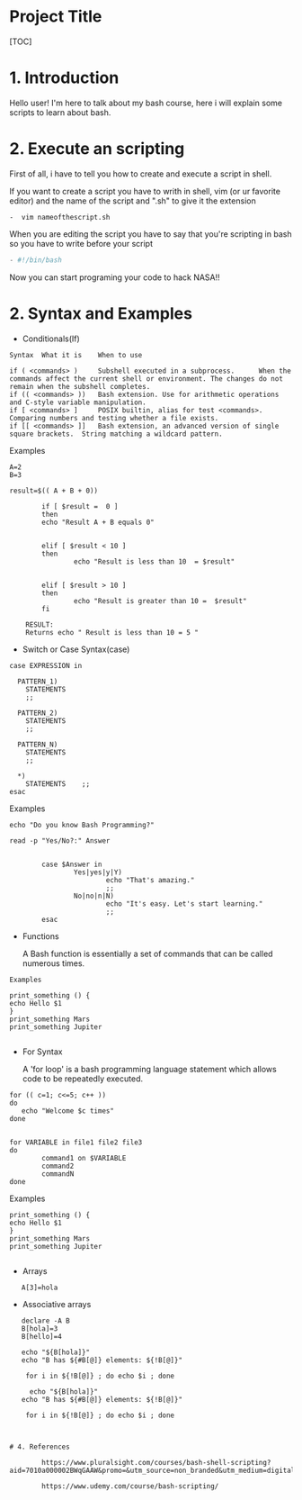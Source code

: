 # Project Title
[TOC]

# 1. Introduction

Hello user! I'm here to talk about my bash course, here i will explain some scripts to learn about bash.



# 2. Execute an scripting


First of all, i have to tell you how to create and execute a script in shell.

If you want to create a script you have to writh in shell, vim (or ur favorite editor) and the name of the script and ".sh" to give it the extension

```
-  vim nameofthescript.sh
```

When you are editing the script you have to say that you're scripting in bash so you have to write before your script

```python
- #!/bin/bash
```
Now you can start programing your code to hack NASA!!



# 2. Syntax and Examples

 - Conditionals(If)

```
Syntax  What it is    When to use

if ( <commands> )     Subshell executed in a subprocess.      When the commands affect the current shell or environment. The changes do not remain when the subshell completes.
if (( <commands> ))   Bash extension. Use for arithmetic operations and C-style variable manipulation.
if [ <commands> ]     POSIX builtin, alias for test <commands>.       Comparing numbers and testing whether a file exists.
if [[ <commands> ]]   Bash extension, an advanced version of single square brackets.  String matching a wildcard pattern.
```
Examples

```
A=2
B=3

result=$(( A + B + 0))

        if [ $result =  0 ]
        then
        echo "Result A + B equals 0"


        elif [ $result < 10 ]
        then
                echo "Result is less than 10  = $result"


        elif [ $result > 10 ]
        then
                echo "Result is greater than 10 =  $result"
        fi
    
    RESULT:
    Returns echo " Result is less than 10 = 5 "
```



- Switch or Case Syntax(case)

```
case EXPRESSION in

  PATTERN_1)
    STATEMENTS
    ;;

  PATTERN_2)
    STATEMENTS
    ;;

  PATTERN_N)
    STATEMENTS
    ;;

  *)
    STATEMENTS    ;;
esac

```
Examples

```
echo "Do you know Bash Programming?"

read -p "Yes/No?:" Answer


        case $Answer in
                Yes|yes|y|Y)
                        echo "That's amazing."
                        ;;
                No|no|n|N)
                        echo "It's easy. Let's start learning."
                        ;;
        esac

```

- Functions


   A Bash function is essentially a set of commands that can be called numerous times. 

```
Examples
```
```
print_something () {
echo Hello $1
}
print_something Mars
print_something Jupiter


```

- For Syntax



   A 'for loop' is a bash programming language statement which allows code to be repeatedly executed. 

```
for (( c=1; c<=5; c++ ))
do
   echo "Welcome $c times"
done


for VARIABLE in file1 file2 file3
do
        command1 on $VARIABLE
        command2
        commandN
done

```
Examples

```
print_something () {
echo Hello $1
}
print_something Mars
print_something Jupiter


```
- Arrays

```
   A[3]=hola
```

- Associative arrays
```
   declare -A B
   B[hola]=3
   B[hello]=4

   echo "${B[hola]}"
   echo "B has ${#B[@]} elements: ${!B[@]}"

    for i in ${!B[@]} ; do echo $i ; done

     echo "${B[hola]}"
   echo "B has ${#B[@]} elements: ${!B[@]}"

    for i in ${!B[@]} ; do echo $i ; done
```

```


# 4. References

        https://www.pluralsight.com/courses/bash-shell-scripting?aid=7010a000002BWqGAAW&promo=&utm_source=non_branded&utm_medium=digital_paid_search_google&utm_campaign=EMEA_Dynamic&utm_content=&gclid=EAIaIQobChMIipadp_709QIVweJ3Ch2yfQziEAAYASAAEgKnmvD_BwE

        https://www.udemy.com/course/bash-scripting/


